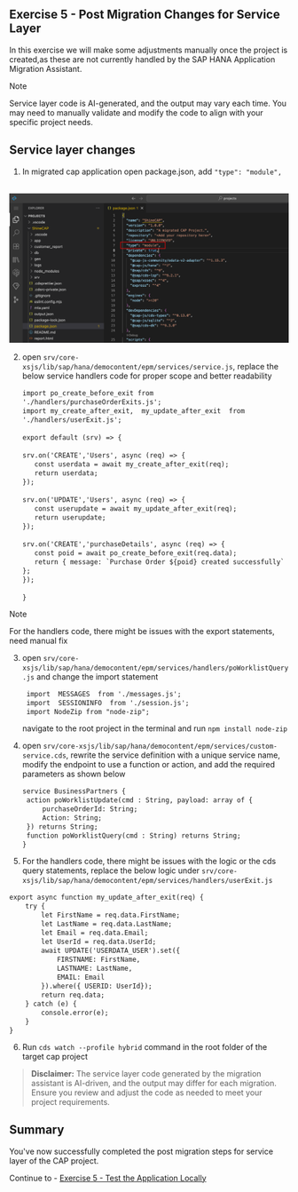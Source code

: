 ## Exercise 5 - Post Migration Changes for Service Layer

In this exercise we will make some adjustments manually once the project is created,as these are not currently handled by the SAP HANA Application Migration Assistant.
>[!Note]
>Service layer code is AI-generated, and the output may vary each time. You may need to manually validate and modify the code to align with your specific project needs.

## Service layer changes

1. In migrated cap application open package.json, add `"type": "module",`

<br>![](/exercises/ex5/images/typemodule.png)

2. open `srv/core-xsjs/lib/sap/hana/democontent/epm/services/service.js`, replace  the below service handlers code for proper scope and better readability
   ```
   import po_create_before_exit from './handlers/purchaseOrderExits.js';
   import my_create_after_exit,  my_update_after_exit  from './handlers/userExit.js';

   export default (srv) => {

   srv.on('CREATE','Users', async (req) => {
      const userdata = await my_create_after_exit(req);
      return userdata;
   });

   srv.on('UPDATE','Users', async (req) => {
      const userupdate = await my_update_after_exit(req);
      return userupdate;
   });
        
   srv.on('CREATE','purchaseDetails', async (req) => {
      const poid = await po_create_before_exit(req.data);
      return { message: `Purchase Order ${poid} created successfully` };
   });
        
   }
   ```
>[!Note]
> For the handlers code, there might be issues with the export statements, need manual fix

3. open `srv/core-xsjs/lib/sap/hana/democontent/epm/services/handlers/poWorklistQuery.js` and change the import statement
   ```
    import  MESSAGES  from './messages.js';
    import  SESSIONINFO  from './session.js';
    import NodeZip from "node-zip";
   ```
    navigate to the root project in the terminal and run ` npm install node-zip `

4. open `srv/core-xsjs/lib/sap/hana/democontent/epm/services/custom-service.cds`, rewrite the service definition with a unique service name, modify the endpoint to use a function or action, and add the required parameters as shown below
   ```
   service BusinessPartners {
    action poWorklistUpdate(cmd : String, payload: array of {
        purchaseOrderId: String;
        Action: String;
    }) returns String;
    function poWorklistQuery(cmd : String) returns String;
   }
   ```

5. For the handlers code, there might be issues with the logic or the cds query statements, replace the below logic under `srv/core-xsjs/lib/sap/hana/democontent/epm/services/handlers/userExit.js`
```
export async function my_update_after_exit(req) {
    try {
        let FirstName = req.data.FirstName;
        let LastName = req.data.LastName;
        let Email = req.data.Email;
        let UserId = req.data.UserId;
        await UPDATE('USERDATA_USER').set({ 
            FIRSTNAME: FirstName, 
            LASTNAME: LastName,
            EMAIL: Email 
        }).where({ USERID: UserId});
        return req.data;
    } catch (e) {
        console.error(e);
    }
}
```

6. Run `cds watch --profile hybrid` command in the root folder of the target cap project

> **Disclaimer:** The service layer code generated by the migration assistant is AI-driven, and the output may differ for each migration. Ensure you review and adjust the code as needed to meet your project requirements.

## Summary

You've now successfully completed the post migration steps for service layer of the CAP project.

Continue to - [Exercise 5 - Test the Application Locally](../ex4/README.md)